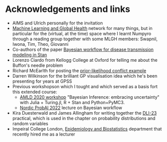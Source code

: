# Acknowledgements and links

- AIMS and Ulrich personally for the invitation
- [Machine Learning and Global Health](mlgh.net/people) network for many things, but in  particular for the (virtual, at the time) space where I learnt Numpyro through a reading group together with some MLGH members: Swapnil, Iwona, Tim, Theo, Giovanni
- Co-authors of the paper [Bayesian workflow for disease transmission modeling in Stan](https://onlinelibrary.wiley.com/doi/abs/10.1002/sim.9164) 
- Lorenzo Ciardo from Kellogg College at Oxford for telling me about the Buffon's needle problem
- Richard McEarlth for posting the [prior-likelihood conflict example](https://twitter.com/rlmcelreath/status/1701165075493470644)
- Darren Wilkinson for the brilliant GP visualisation idea which he's been presenting for years at GPSS
- Previous workshopson which I tought and which served as a basis fort this extended course: 
    - [AMLD 2020 workshop](https://github.com/elizavetasemenova/EmbracingUncertainty) "Bayesian Inference: embracing uncertainty" with Julia + Turing.jl, R + Stan and Python+PyMC3.
    - [Nordic ProbAI 2022](https://probabilistic.ai/) lecture on Bayesian workflow
- Kira Duesterwald and James Allingham for writing together the [DLI-23](https://github.com/deep-learning-indaba/indaba-pracs-2023) practical, which is used in the chapter on probability distributions and random variables
- Impeiral College London, [Epidemiology and Biostatistics](https://www.imperial.ac.uk/school-public-health/epidemiology-and-biostatistics/) department that recently hired me as a lecturer

